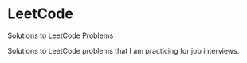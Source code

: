 # LeetCode
Solutions to LeetCode Problems

Solutions to LeetCode problems that I am practicing for job interviews.
